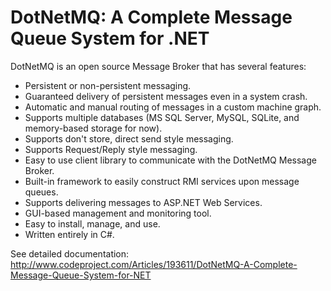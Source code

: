 DotNetMQ: A Complete Message Queue System for .NET
========

DotNetMQ is an open source Message Broker that has several features:

* Persistent or non-persistent messaging.
* Guaranteed delivery of persistent messages even in a system crash.
* Automatic and manual routing of messages in a custom machine graph.
* Supports multiple databases (MS SQL Server, MySQL, SQLite, and memory-based storage for now).
* Supports don't store, direct send style messaging.
* Supports Request/Reply style messaging.
* Easy to use client library to communicate with the DotNetMQ Message Broker.
* Built-in framework to easily construct RMI services upon message queues.
* Supports delivering messages to ASP.NET Web Services.
* GUI-based management and monitoring tool.
* Easy to install, manage, and use.
* Written entirely in C#.

See detailed documentation:
http://www.codeproject.com/Articles/193611/DotNetMQ-A-Complete-Message-Queue-System-for-NET
